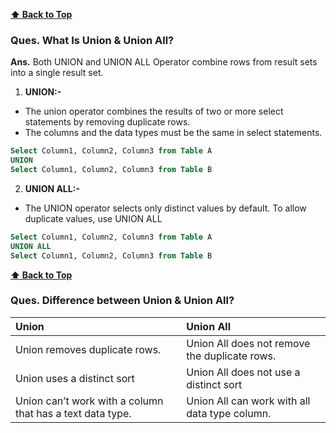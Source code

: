 **[⬆ Back to Top](#table-of-contents)**
### Ques. What Is Union & Union All?
__Ans.__ Both UNION and UNION ALL Operator combine rows from result sets into a single result set. 
1. **UNION:-** 
* The union operator combines the results of two or more select statements by removing duplicate rows.
* The columns and the data types must be the same in select statements.
```sql
Select Column1, Column2, Column3 from Table A
UNION
Select Column1, Column2, Column3 from Table B
```
2. **UNION ALL:-**
* The UNION operator selects only distinct values by default. To allow duplicate values, use UNION ALL
```sql
Select Column1, Column2, Column3 from Table A
UNION ALL
Select Column1, Column2, Column3 from Table B
```

**[⬆ Back to Top](#table-of-contents)**
### **Ques. Difference between Union & Union All?**
| Union                                                     | Union All                                     |
| :-------------------------------------------------------- | :-------------------------------------------- |
| Union removes duplicate rows.                             | Union All does not remove the duplicate rows. |
| Union uses a distinct sort                                | Union All does not use a distinct sort        |
| Union can’t work with a column that has a text data type. | Union All can work with all data type column. |
